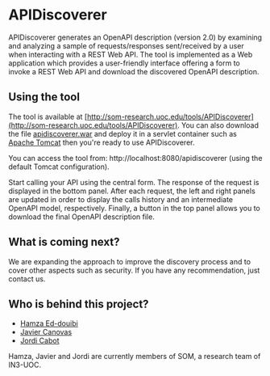 # APIDiscoverer
APIDiscoverer generates an OpenAPI description (version 2.0) by examining and analyzing a sample of requests/responses sent/received by a user when interacting with a REST Web API. The tool is implemented as a Web application which provides a user-friendly interface offering a form to invoke a REST Web API and download the discovered OpenAPI description.

## Using the tool

The tool is available at [http://som-research.uoc.edu/tools/APIDiscoverer](http://som-research.uoc.edu/tools/APIDiscoverer).
You can also download the file [apidiscoverer.war](https://github.com/SOM-Research/APIDiscoverer/raw/master/apidiscoverer/apidiscoverer.war "apidiscoverer.war") and deploy it in a servlet container such as [Apache Tomcat](http://tomcat.apache.org/ "Apache Tomcat") then you're ready to use APIDiscoverer.

You can access the tool from: http://localhost:8080/apidiscoverer (using the default Tomcat configuration). 

Start calling your API using the central form. The response of the request is displayed in the bottom panel.  After each request, the left and right panels are updated in order to display the calls history and an intermediate OpenAPI model, respectively. Finally, a button in the top panel allows you to download the final OpenAPI description file. 

## What is coming next?

We  are expanding the approach to improve the discovery process and to cover other aspects  such as security.
If you have any recommendation, just contact us.

## Who is behind this project?

* [Hamza Ed-douibi](http://github.com/hamzaed/ "Hamza Ed-douibi")
* [Javier Canovas](http://github.com/jlcanovas/ "Javier Canovas")
* [Jordi Cabot](http://github.com/jcabot/ "Jordi Cabot")

Hamza, Javier and Jordi are currently members of SOM, a research team of IN3-UOC.

